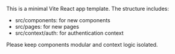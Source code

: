 <!-- Use this file to provide workspace-specific custom instructions to Copilot. For more details, visit https://code.visualstudio.com/docs/copilot/copilot-customization#_use-a-githubcopilotinstructionsmd-file -->

This is a minimal Vite React app template. The structure includes:
- src/components: for new components
- src/pages: for new pages
- src/context/auth: for authentication context

Please keep components modular and context logic isolated.
